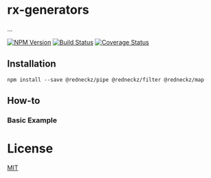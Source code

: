 # rx-generators

...

[![NPM Version][npm-image]][npm-url]
[![Build Status][travis-image]][travis-url]
[![Coverage Status][coveralls-image]][coveralls-url]

## Installation

```shell
npm install --save @redneckz/pipe @redneckz/filter @redneckz/map
```

## How-to

### Basic Example



# License

[MIT](http://vjpr.mit-license.org)

[npm-image]: https://badge.fury.io/js/%40redneckz%2Frx-generators.svg
[npm-url]: https://www.npmjs.com/package/%40redneckz%2Frx-generators
[travis-image]: https://travis-ci.org/redneckz/rx-generators.svg?branch=master
[travis-url]: https://travis-ci.org/redneckz/rx-generators
[coveralls-image]: https://coveralls.io/repos/github/redneckz/rx-generators/badge.svg?branch=master
[coveralls-url]: https://coveralls.io/github/redneckz/rx-generators?branch=master

